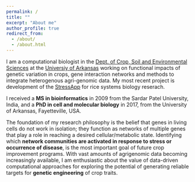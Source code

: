 ```yaml
---
permalink: /
title: ""
excerpt: "About me"
author_profile: true
redirect_from: 
  - /about/
  - /about.html
---
```


I am a computational biologist in the [Dept. of Crop, Soil and Environmental Sciences](https://crop-soil-environmental-sciences.uark.edu/) at the [Universiy of Arkansas](https://www.uark.edu/) working on functional impacts of genetic variation in crops, gene interaction networks and methods to integrate heterogenous agri-genomic data. My most recent project is development of the [StressApp](http://rrn.uark.edu/shiny/apps/rrn/) for rice systems biology reserach.

I received a **MS in bioinformatics** in 2009 from the Sardar Patel University, India, and a **PhD in cell and molecular biology** in 2017, from the University of Arkansas, Fayetteville, USA.

The foundation of my research philosophy is the belief that genes in living cells do not work in isolation; they function as networks of multiple genes that play a role in reaching a desired cellular/metabolic state. Identifying which **network communities are activated in response to stress or occurrence of disease**, is the most important goal of future crop improvement programs. With vast amounts of agrigenomic data becoming increasingly available, I am enthusiastic about the value of data-driven computational approaches for exploring the potential of generating reliable targets for **genetic engineering** of crop traits.


